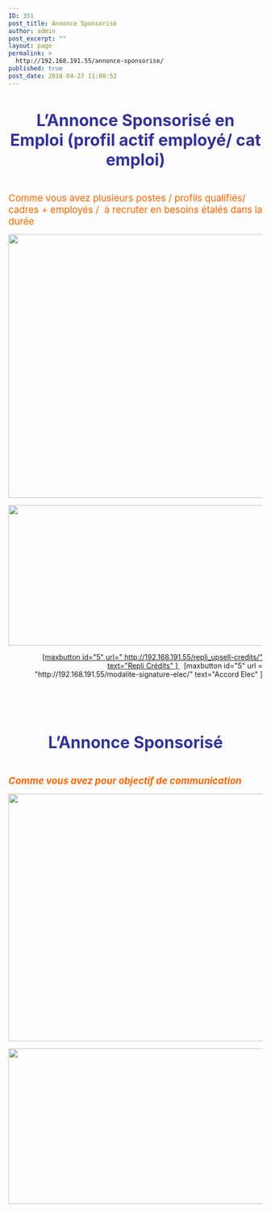 ```yaml
---
ID: 351
post_title: Annonce Sponsorisé
author: admin
post_excerpt: ""
layout: page
permalink: >
  http://192.168.191.55/annonce-sponsorise/
published: true
post_date: 2018-04-27 11:08:52
---
```

&nbsp;
<p style="text-align: center;"><span style="font-size: 24pt; color: #333399;"><b>L’Annonce Sponsorisé en Emploi (</b><b>profil actif employé/ cat emploi)</b></span></p>
&nbsp;

<span style="font-size: 14pt; color: #ff6600;">Comme vous avez plusieurs postes / profils qualifiés/ cadres + employés /  à recruter en besoins étalés dans la durée</span>

<a href="/wp-content/uploads/2018/05/Ann_Spo_Emp1.png"><img class="aligncenter size-full wp-image-475" src="/wp-content/uploads/2018/05/Ann_Spo_Emp1.png" alt="" width="1598" height="522" /></a>

<a href="http://192.168.191.55/wp-content/uploads/2018/04/Ann_spon_1.png"><img class="aligncenter size-full wp-image-401" src="http://192.168.191.55/wp-content/uploads/2018/04/Ann_spon_1.png" alt="" width="1597" height="278" /></a>
<p style="text-align: right;"><a href="http://192.168.188.240/WP/wp-content/uploads/2018/04/Box_1.png">[maxbutton id="5" url=" http://192.168.191.55/repli_upsell-credits/" text="Repli Crédits" ] </a>  [maxbutton id="5" url = "http://192.168.191.55/modalite-signature-elec/" text="Accord Elec" ]</p>
&nbsp;

&nbsp;

&nbsp;
<p style="text-align: center;"><b><span style="font-size: 24pt; color: #333399;">L’Annonce Sponsorisé</span></b></p>
&nbsp;

<span style="color: #ff6600; font-size: 14pt;"><b><i>Comme vous avez pour objectif de communication</i></b></span>

<a href="/wp-content/uploads/2018/05/Ann_Spo_Emp_bis1.png"><img class="aligncenter size-full wp-image-476" src="/wp-content/uploads/2018/05/Ann_Spo_Emp_bis1.png" alt="" width="1594" height="490" /></a>

<a href="http://192.168.191.55/wp-content/uploads/2018/04/Ann_spon_2.png"><img class="aligncenter size-full wp-image-402" src="http://192.168.191.55/wp-content/uploads/2018/04/Ann_spon_2.png" alt="" width="1598" height="308" /></a>

&nbsp;